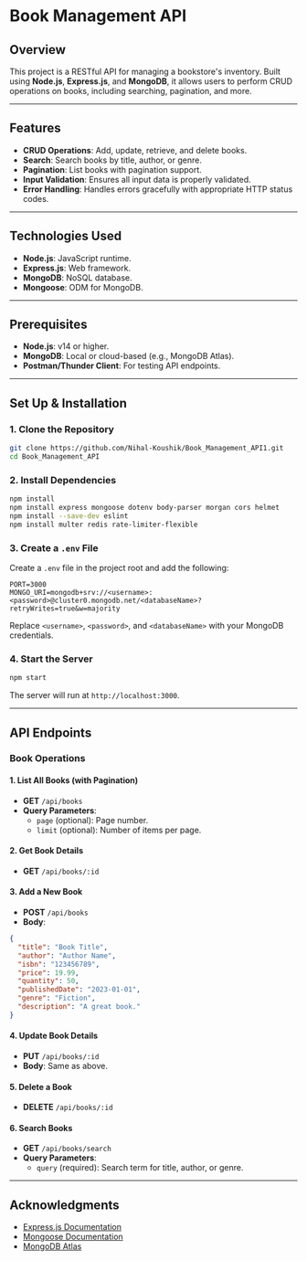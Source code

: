 # Book Management API

## Overview
This project is a RESTful API for managing a bookstore's inventory. Built using **Node.js**, **Express.js**, and **MongoDB**, it allows users to perform CRUD operations on books, including searching, pagination, and more.

---

## Features
- **CRUD Operations**: Add, update, retrieve, and delete books.
- **Search**: Search books by title, author, or genre.
- **Pagination**: List books with pagination support.
- **Input Validation**: Ensures all input data is properly validated.
- **Error Handling**: Handles errors gracefully with appropriate HTTP status codes.

---

## Technologies Used
- **Node.js**: JavaScript runtime.
- **Express.js**: Web framework.
- **MongoDB**: NoSQL database.
- **Mongoose**: ODM for MongoDB.

---

## Prerequisites
- **Node.js**: v14 or higher.
- **MongoDB**: Local or cloud-based (e.g., MongoDB Atlas).
- **Postman/Thunder Client**: For testing API endpoints.

---

## Set Up & Installation

### 1. Clone the Repository
```bash
git clone https://github.com/Nihal-Koushik/Book_Management_API1.git
cd Book_Management_API

```

### 2. Install Dependencies
```bash
npm install
npm install express mongoose dotenv body-parser morgan cors helmet
npm install --save-dev eslint
npm install multer redis rate-limiter-flexible

```

### 3. Create a `.env` File
Create a `.env` file in the project root and add the following:
```env
PORT=3000
MONGO_URI=mongodb+srv://<username>:<password>@cluster0.mongodb.net/<databaseName>?retryWrites=true&w=majority
```
Replace `<username>`, `<password>`, and `<databaseName>` with your MongoDB credentials.

### 4. Start the Server
```bash
npm start
```
The server will run at `http://localhost:3000`.

---

## API Endpoints

### Book Operations

#### 1. **List All Books** (with Pagination)
- **GET** `/api/books`
- **Query Parameters**:
  - `page` (optional): Page number.
  - `limit` (optional): Number of items per page.

#### 2. **Get Book Details**
- **GET** `/api/books/:id`

#### 3. **Add a New Book**
- **POST** `/api/books`
- **Body**:
```json
{
  "title": "Book Title",
  "author": "Author Name",
  "isbn": "123456789",
  "price": 19.99,
  "quantity": 50,
  "publishedDate": "2023-01-01",
  "genre": "Fiction",
  "description": "A great book."
}
```

#### 4. **Update Book Details**
- **PUT** `/api/books/:id`
- **Body**: Same as above.

#### 5. **Delete a Book**
- **DELETE** `/api/books/:id`

#### 6. **Search Books**
- **GET** `/api/books/search`
- **Query Parameters**:
  - `query` (required): Search term for title, author, or genre.

---


## Acknowledgments
- [Express.js Documentation](https://expressjs.com/)
- [Mongoose Documentation](https://mongoosejs.com/)
- [MongoDB Atlas](https://www.mongodb.com/cloud/atlas)

